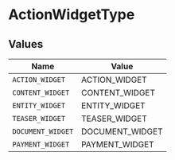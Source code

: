 # ActionWidgetType


## Values

| Name              | Value             |
| ----------------- | ----------------- |
| `ACTION_WIDGET`   | ACTION_WIDGET     |
| `CONTENT_WIDGET`  | CONTENT_WIDGET    |
| `ENTITY_WIDGET`   | ENTITY_WIDGET     |
| `TEASER_WIDGET`   | TEASER_WIDGET     |
| `DOCUMENT_WIDGET` | DOCUMENT_WIDGET   |
| `PAYMENT_WIDGET`  | PAYMENT_WIDGET    |